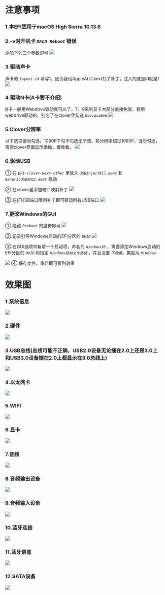 # 注意事项
### 1.本EFI适用于macOS High Sierra 10.13.6
### 2.-v时开机卡 *`MACH Reboot`* 错误
添加下列三个参数即可
![](/Images/MACH.png)

### 3.驱动声卡
声卡的 *`layout-id`* 填写1，因为我给AppleALC.kext打了补丁，注入的就是id就是1
![](/Images/声卡注入.png)

### 4.驱动N卡(A卡暂不介绍)
N卡一般用Webdrive驱动就可以了，7、9系列显卡大部分直接免驱，若用webdrive驱动的，别忘了在clover里勾选 *`NVvidiaWeb`*
![](/Images/webdrive.png)

### 5.Clover分辨率
以下选项请勿勾选，1080P下勾不勾选无所谓，若分辨率超过1080P，请勿勾选，否则clover界面显示很扁，很难看。
![](/Images/resolution.png)

### 6.驱动USB
①.在 *`EFI-clover-kext-other`* 里放入 *`USBInjectAll.kext`* 和 *`GenericUSBXHCI.kext`* 驱动

②.在clover里添加端口映射补丁
![](/Images/USB端口映射补丁.png)

③.在打USB端口限制补丁即可驱动所有USB端口
![](/Images/USB端口限制补丁.png)

### 7.更改Windows的GUI
①.隐藏 *`Preboot`* 的盘符即可
![](/Images/Preboot.png)

②.记录引导Windows启动的EFI分区的 *`UUID`*
![](/Images/UUID.png)

③.在GUI选项中新增一个启动项，命名为 *`Windows10`* ，需要添加Windows启动的EFI分区的 *`UUID`* 和指定 *`Windows启动文件路径`* ，并且设置 *`不隐藏`*，类型为 *`Windows`*

![](/Images/Windows引导.png)
④.保存文件，重启即可看到效果


# 效果图
### 1.系统信息
![](/Images/系统信息.png)

### 2.硬件
![](/Images/硬件.png)

### 3.USB总线(总线可能不正确，USB2.0设备无论插在2.0上还是3.0上和USB3.0设备插在2.0上都显示在3.0总线上)
![](/Images/USB总线.png)

### 4.以太网卡
![](/Images/以太网卡.png)

### 5.WIFI
![](/Images/WIFI.png)

### 6.显卡
![](/Images/显卡.png)

### 7.音频
![](/Images/音频.png)

### 8.音频输出设备
![](/Images/音频输出设备.png)

### 9.音频输入设备
![](/Images/音频输入设备.png)

### 10.蓝牙连接
![](/Images/蓝牙连接.png)

### 11.蓝牙信息
![](/Images/蓝牙信息.png)

### 12.SATA设备
![](/Images/SATA设备.png)